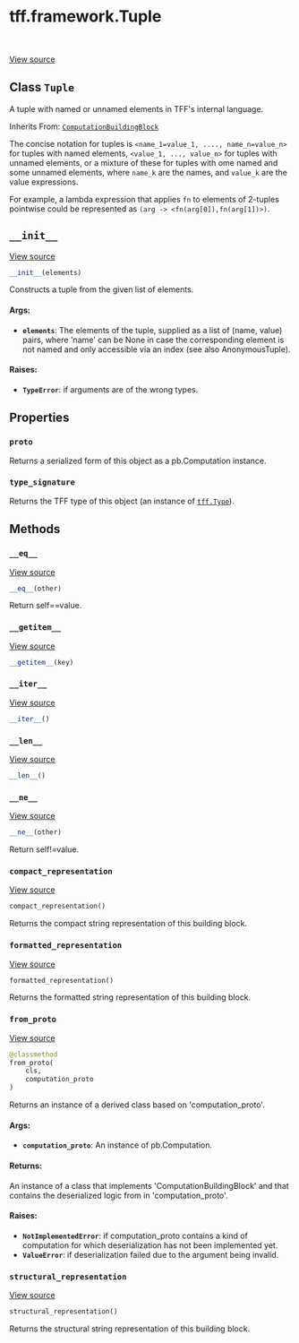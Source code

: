 <div itemscope itemtype="http://developers.google.com/ReferenceObject">
<meta itemprop="name" content="tff.framework.Tuple" />
<meta itemprop="path" content="Stable" />
<meta itemprop="property" content="proto"/>
<meta itemprop="property" content="type_signature"/>
<meta itemprop="property" content="__eq__"/>
<meta itemprop="property" content="__getitem__"/>
<meta itemprop="property" content="__init__"/>
<meta itemprop="property" content="__iter__"/>
<meta itemprop="property" content="__len__"/>
<meta itemprop="property" content="__ne__"/>
<meta itemprop="property" content="compact_representation"/>
<meta itemprop="property" content="formatted_representation"/>
<meta itemprop="property" content="from_proto"/>
<meta itemprop="property" content="structural_representation"/>
</div>

# tff.framework.Tuple

<table class="tfo-notebook-buttons tfo-api" align="left">
</table>

<a target="_blank" href="http://github.com/tensorflow/federated/tree/master/tensorflow_federated/python/core/impl/computation_building_blocks.py">View
source</a>

## Class `Tuple`

A tuple with named or unnamed elements in TFF's internal language.

Inherits From:
[`ComputationBuildingBlock`](../../tff/framework/ComputationBuildingBlock.md)

<!-- Placeholder for "Used in" -->

The concise notation for tuples is `<name_1=value_1, ...., name_n=value_n>` for
tuples with named elements, `<value_1, ..., value_n>` for tuples with unnamed
elements, or a mixture of these for tuples with ome named and some unnamed
elements, where `name_k` are the names, and `value_k` are the value expressions.

For example, a lambda expression that applies `fn` to elements of 2-tuples
pointwise could be represented as `(arg -> <fn(arg[0]),fn(arg[1])>)`.

<h2 id="__init__"><code>__init__</code></h2>

<a target="_blank" href="http://github.com/tensorflow/federated/tree/master/tensorflow_federated/python/core/impl/computation_building_blocks.py">View
source</a>

```python
__init__(elements)
```

Constructs a tuple from the given list of elements.

#### Args:

*   <b>`elements`</b>: The elements of the tuple, supplied as a list of (name,
    value) pairs, where 'name' can be None in case the corresponding element is
    not named and only accessible via an index (see also AnonymousTuple).

#### Raises:

*   <b>`TypeError`</b>: if arguments are of the wrong types.

## Properties

<h3 id="proto"><code>proto</code></h3>

Returns a serialized form of this object as a pb.Computation instance.

<h3 id="type_signature"><code>type_signature</code></h3>

Returns the TFF type of this object (an instance of
<a href="../../tff/Type.md"><code>tff.Type</code></a>).

## Methods

<h3 id="__eq__"><code>__eq__</code></h3>

<a target="_blank" href="http://github.com/tensorflow/federated/tree/master/tensorflow_federated/python/common_libs/anonymous_tuple.py">View
source</a>

```python
__eq__(other)
```

Return self==value.

<h3 id="__getitem__"><code>__getitem__</code></h3>

<a target="_blank" href="http://github.com/tensorflow/federated/tree/master/tensorflow_federated/python/common_libs/anonymous_tuple.py">View
source</a>

```python
__getitem__(key)
```

<h3 id="__iter__"><code>__iter__</code></h3>

<a target="_blank" href="http://github.com/tensorflow/federated/tree/master/tensorflow_federated/python/common_libs/anonymous_tuple.py">View
source</a>

```python
__iter__()
```

<h3 id="__len__"><code>__len__</code></h3>

<a target="_blank" href="http://github.com/tensorflow/federated/tree/master/tensorflow_federated/python/common_libs/anonymous_tuple.py">View
source</a>

```python
__len__()
```

<h3 id="__ne__"><code>__ne__</code></h3>

<a target="_blank" href="http://github.com/tensorflow/federated/tree/master/tensorflow_federated/python/common_libs/anonymous_tuple.py">View
source</a>

```python
__ne__(other)
```

Return self!=value.

<h3 id="compact_representation"><code>compact_representation</code></h3>

<a target="_blank" href="http://github.com/tensorflow/federated/tree/master/tensorflow_federated/python/core/impl/computation_building_blocks.py">View
source</a>

```python
compact_representation()
```

Returns the compact string representation of this building block.

<h3 id="formatted_representation"><code>formatted_representation</code></h3>

<a target="_blank" href="http://github.com/tensorflow/federated/tree/master/tensorflow_federated/python/core/impl/computation_building_blocks.py">View
source</a>

```python
formatted_representation()
```

Returns the formatted string representation of this building block.

<h3 id="from_proto"><code>from_proto</code></h3>

<a target="_blank" href="http://github.com/tensorflow/federated/tree/master/tensorflow_federated/python/core/impl/computation_building_blocks.py">View
source</a>

```python
@classmethod
from_proto(
    cls,
    computation_proto
)
```

Returns an instance of a derived class based on 'computation_proto'.

#### Args:

*   <b>`computation_proto`</b>: An instance of pb.Computation.

#### Returns:

An instance of a class that implements 'ComputationBuildingBlock' and that
contains the deserialized logic from in 'computation_proto'.

#### Raises:

*   <b>`NotImplementedError`</b>: if computation_proto contains a kind of
    computation for which deserialization has not been implemented yet.
*   <b>`ValueError`</b>: if deserialization failed due to the argument being
    invalid.

<h3 id="structural_representation"><code>structural_representation</code></h3>

<a target="_blank" href="http://github.com/tensorflow/federated/tree/master/tensorflow_federated/python/core/impl/computation_building_blocks.py">View
source</a>

```python
structural_representation()
```

Returns the structural string representation of this building block.
